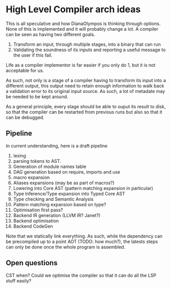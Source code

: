 # High Level Compiler arch ideas

This is all speculative and how DianaOlympos is thinking through options. None
of this is implemented and it will probably change a lot. A compiler can be seen
as having two different goals.

1. Transform an input, through multiple stages, into a binary that can run
2. Validating the soundness of its inputs and reporting a useful message to the user if this fail.

Life as a compiler implementor is far easier if you only do 1, but it is not
acceptable for us.

As such, not only is a stage of a compiler having to transform its input into a
different output, this output need to retain enough information to walk back a
validation error to its original input source. As such, a lot of metadate may be
needed to be kept around.

As a general principle, every stage should be able to ouput its result to disk,
so that the compiler can be restarted from previous runs but also so that it can
be debugged.

## Pipeline

In current understanding, here is a draft pipeline

1. lexing
2. parsing tokens to AST.
3. Generation of module names table
4. DAG generation based on require, imports and use
5. macro expansion
6. Aliases expansions (may be as part of macros?)
7. Lowering into Core AST (pattern matching expansion in particular)
8. Type Inference/Type expansion into Typed Core AST
9. Type checking and Semantic Analysis
10. Pattern matching expansion based on type?
11. Optimisation first pass?
12. Backend IR generation (LLVM IR? Janet?)
13. Backend optimisation
14. Backend CodeGen

Note that we statically link everything. As such, while the dependency can be
precompiled up to a point AOT (TODO: how much?), the latests steps can only be
done once the whole program is assembled.

## Open questions

CST when?
Could we optimise the compiler so that it can do all the LSP stuff easily?
